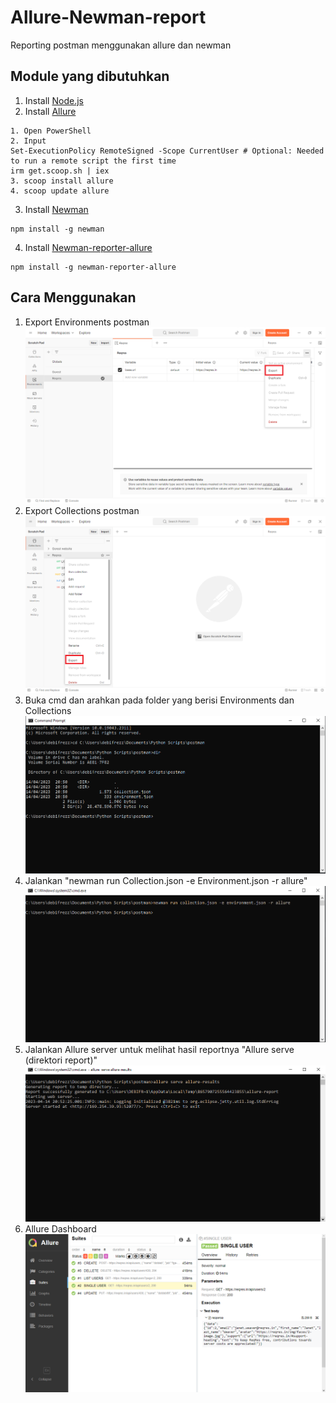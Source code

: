 # Allure-Newman-report
Reporting postman menggunakan allure dan newman

## Module yang dibutuhkan
1. Install [Node.js](https://nodejs.org/en/download)
2. Install [Allure](https://docs.qameta.io/allure/)
```
1. Open PowerShell
2. Input
Set-ExecutionPolicy RemoteSigned -Scope CurrentUser # Optional: Needed to run a remote script the first time
irm get.scoop.sh | iex
3. scoop install allure
4. scoop update allure
```
3. Install [Newman](https://www.npmjs.com/package/newman)
```
npm install -g newman
```
4. Install [Newman-reporter-allure](https://www.npmjs.com/package/newman-reporter-allure?activeTab=readme)
```
npm install -g newman-reporter-allure
```

## Cara Menggunakan
1. Export Environments postman 
![Environments](https://github.com/debifrezz/Allure-Newman-report/blob/main/Pict/Environments.PNG)
2. Export Collections postman
![Collections](https://github.com/debifrezz/Allure-Newman-report/blob/main/Pict/Collections.PNG)
3. Buka cmd dan arahkan pada folder yang berisi Environments dan Collections
![CMD](https://github.com/debifrezz/Allure-Newman-report/blob/main/Pict/CMD.PNG)
4. Jalankan "newman run Collection.json -e Environment.json -r allure"
![Run-newman](https://github.com/debifrezz/Allure-Newman-report/blob/main/Pict/Allure-report.PNG)
5. Jalankan Allure server untuk melihat hasil reportnya "Allure serve (direktori report)"
![Allure-serve](https://github.com/debifrezz/Allure-Newman-report/blob/main/Pict/Allure-serve.PNG)
6. Allure Dashboard
![Dashboard](https://github.com/debifrezz/Allure-Newman-report/blob/main/Pict/Allure-Dashboard.png)
